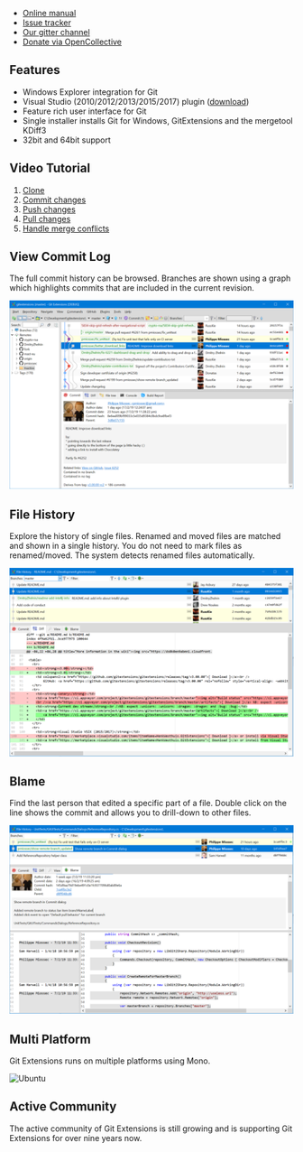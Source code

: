   * [Online manual](https://git-extensions-documentation.readthedocs.org/en/latest/)
  * [Issue tracker](http://github.com/gitextensions/gitextensions/issues)
  * [Our gitter channel](https://gitter.im/gitextensions/gitextensions?utm_source=badge&utm_medium=badge&utm_campaign=pr-badge&utm_content=badge)
  * [Donate via OpenCollective](https://opencollective.com/gitextensions)

## Features
  * Windows Explorer integration for Git
  * Visual Studio (2010/2012/2013/2015/2017) plugin ([download](https://marketplace.visualstudio.com/items?itemName=HenkWesthuis.GitExtensions))
  * Feature rich user interface for Git
  * Single installer installs Git for Windows, GitExtensions and the mergetool KDiff3
  * 32bit and 64bit support

## Video Tutorial
  1. [Clone](http://www.youtube.com/watch?v=TlZXSkJGKF8)
  2. [Commit changes](http://www.youtube.com/watch?v=B8uvje6X7lo)
  3. [Push changes](http://www.youtube.com/watch?v=JByfXdbVAiE)
  4. [Pull changes](http://www.youtube.com/watch?v=9g8gXPsi5Ko)
  5. [Handle merge conflicts](http://www.youtube.com/watch?v=Kmc39RvuGM8)

## View Commit Log
The full commit history can be browsed. Branches are shown using a graph which highlights commits that are included in the current revision.

![Commit Log](images/commitlog205.png)

## File History
Explore the history of single files. Renamed and moved files are matched and shown in a single history. You do not need to mark files as renamed/moved. The system detects renamed files automatically.

![File History](images/FileHistory205.png)

## Blame
Find the last person that edited a specific part of a file. Double click on the line shows the commit and allows you to drill-down to other files.

![Blame](images/Blame205.png)

## Multi Platform
Git Extensions runs on multiple platforms using Mono.

![Ubuntu](images/GitExtensionsUbuntu205.png)

## Active Community
The active community of Git Extensions is still growing and is supporting Git Extensions for over nine years now.
